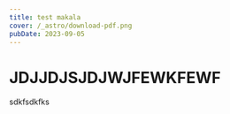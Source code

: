 ```yaml
---
title: test makala
cover: /_astro/download-pdf.png
pubDate: 2023-09-05
---
```

# JDJJDJSJDJWJFEWKFEWF

sdkfsdkfks